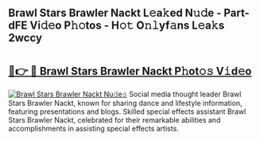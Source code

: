 ## Brawl Stars Brawler Nackt L𝚎a𝚔ed N𝚞𝚍e - Part-dFE Vi𝚍𝚎o P𝚑𝚘tos - H𝚘𝚝 O𝚗𝚕yf𝚊ns L𝚎a𝚔s 2wccy

# <h2><a href="http://kfaqus.oniu.top/?m=Brawl+Stars+Brawler+Nackt">🔗👉 🔴 Brawl Stars Brawler Nackt P𝚑ot𝚘𝚜 V𝚒d𝚎o</a></h2>

[![Brawl Stars Brawler Nackt Nu𝚍e𝚜](https://i.imgur.com/0qMVB7G.gif)](http://kfaqus.oniu.top/?m=Brawl+Stars+Brawler+Nackt)
Social media thought leader Brawl Stars Brawler Nackt, known for sharing dance and lifestyle information, featuring presentations and blogs. Skilled special effects assistant Brawl Stars Brawler Nackt, celebrated for their remarkable abilities and accomplishments in assisting special effects artists.  
